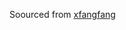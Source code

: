 Soourced from [xfangfang](https://github.com/xfangfang/wiliwili/tree/5388a1035ba256839a7cb4c01686204b148b2cae/scripts/switch/dav1d)